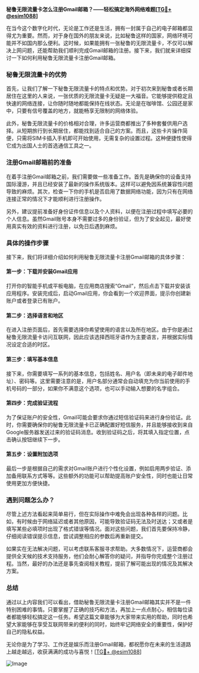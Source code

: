 **秘鲁无限流量卡怎么注册Gmail邮箱？——轻松搞定海外网络难题[[TG💪+ @esim1088](https://t.me/s/esim1088)]**

在当今这个数字化时代，无论是工作还是生活，拥有一封属于自己的电子邮箱都显得尤为重要。然而，对于身在国外的朋友来说，比如秘鲁这样的国家，网络环境可能并不如国内那么便利。这时候，如果能拥有一张秘鲁的无限流量卡，不仅可以解决上网问题，还能帮助我们顺利完成Gmail邮箱的注册。接下来，我们就来详细探讨一下如何利用秘鲁无限流量卡注册Gmail邮箱。

### 秘鲁无限流量卡的优势

首先，让我们了解一下秘鲁无限流量卡的特点和优势。对于初次来到秘鲁或者长期居住在这里的人来说，一张优质的无限流量卡无疑是一大福音。它能够提供稳定且快速的网络连接，让你随时随地都能保持在线状态。无论是在咖啡馆、公园还是家中，只要有信号覆盖的地方，就能畅享无限制的网络体验。

此外，秘鲁无限流量卡的价格相对合理，许多运营商都推出了多种套餐供用户选择。从短期旅行到长期居住，都能找到适合自己的方案。而且，这些卡片操作简便，只需将SIM卡插入手机即可开始使用，无需复杂的设置过程。这种便捷性使得它成为出国人士的首选通信工具之一。

### 注册Gmail邮箱前的准备

在着手注册Gmail邮箱之前，我们需要做一些准备工作。首先是确保你的设备支持国际漫游，并且已经安装了最新的操作系统版本。这样可以避免因系统兼容性问题导致的麻烦。其次，检查一下你的手机是否启用了数据网络功能，因为只有在网络连接正常的情况下才能顺利进行注册操作。

另外，建议提前准备好身份证件信息以及个人资料，以便在注册过程中填写必要的个人信息。虽然Gmail账号本身不需要过多的身份验证，但为了安全起见，最好使用真实有效的资料进行注册，以免日后遇到麻烦。

### 具体的操作步骤

接下来，我们将详细介绍如何利用秘鲁无限流量卡注册Gmail邮箱的具体步骤：

#### 第一步：下载并安装Gmail应用
打开你的智能手机或平板电脑，在应用商店搜索“Gmail”，然后点击下载并安装该应用程序。安装完成后，启动Gmail应用，你会看到一个欢迎界面，提示你创建新账户或者登录已有账户。

#### 第二步：选择语言和地区
在进入注册页面后，首先需要选择你希望使用的语言以及所在地区。由于你是通过秘鲁无限流量卡访问互联网，因此应该选择西班牙语作为主要语言，并根据实际情况设定合适的时区。

#### 第三步：填写基本信息
接下来，你需要填写一系列的基本信息，包括姓名、用户名（即未来的电子邮件地址）、密码等。这里需要注意的是，用户名部分通常会自动填充为你当前使用的手机号码的一部分，如果你不满意这个选项，也可以手动输入想要的名字组合。

#### 第四步：完成验证流程
为了保证账户的安全性，Gmail可能会要求你通过短信验证码来进行身份验证。此时，你需要确保你的秘鲁无限流量卡已正确配置好短信服务，并且能够接收到来自Google服务器发送过来的验证码消息。收到验证码之后，将其填入指定位置，点击确认按钮继续下一步。

#### 第五步：设置附加选项
最后一步是根据自己的需求对Gmail账户进行个性化设置，例如启用两步验证、添加备用联系方式等等。这些额外的功能可以帮助提高账户安全性，同时也能让日常使用更加方便快捷。

### 遇到问题怎么办？

尽管上述方法看起来简单易行，但在实际操作中难免会出现各种各样的问题。比如，有时候由于网络延迟或者其他原因，可能导致验证码无法及时送达；又或者是填写某些必填项时出现了格式错误等情况。面对这些问题，我们首先要保持冷静，仔细阅读错误提示信息，尝试调整相应的参数后再重新提交。

如果实在无法解决问题，可以考虑联系客服寻求帮助。大多数情况下，运营商都会提供全天候的技术支持服务，他们会耐心解答你的疑问，并指导你完成整个注册过程。当然，最好的办法还是事先查阅相关教程，提前了解可能出现的情况及其解决方案。

### 总结

通过以上内容我们可以看出，借助秘鲁无限流量卡注册Gmail邮箱其实并不是一件特别困难的事情。只要掌握了正确的技巧和方法，再加上一点点耐心，相信每位读者都能够轻松搞定这一任务。希望这篇文章能够为大家带来实用的帮助，同时也希望大家能够在享受互联网带来的便利的同时，始终牢记网络安全的重要性，保护好自己的隐私权益。

无论你是为了学习、工作还是娱乐而注册Gmail邮箱，都祝愿你在未来的生活道路上越走越远，收获满满的成功与喜悦！[[TG💪+ @esim1088](https://t.me/s/esim1088)] 

![Image](https://i.postimg.cc/4NQfJmqS/Snipaste-2025-05-13-00-14-12.png)